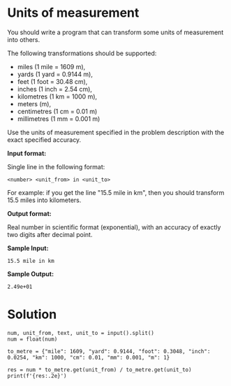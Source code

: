 # Units of measurement

You should write a program that can transform some units of measurement into others.

The following transformations should be supported:

* miles (1 mile = 1609 m),
* yards (1 yard = 0.9144 m),
* feet (1 foot = 30.48 cm),
* inches (1 inch = 2.54 cm),
* kilometres (1 km = 1000 m),
* meters (m),
* centimetres (1 cm = 0.01 m)
* millimetres (1 mm = 0.001 m)

Use the units of measurement specified in the problem description with the exact specified accuracy.

**Input format:**

Single line in the following format:

`<number> <unit_from> in <unit_to>`

For example: if you get the line "15.5 mile in km", then you should transform 15.5 miles into kilometers.

**Output format:**

Real number in scientific format (exponential), with an accuracy of exactly two digits after decimal point.

**Sample Input:**
```
15.5 mile in km
```
**Sample Output:**
```
2.49e+01
```
# Solution
```
num, unit_from, text, unit_to = input().split()
num = float(num)

to_metre = {"mile": 1609, "yard": 0.9144, "foot": 0.3048, "inch": 0.0254, "km": 1000, "cm": 0.01, "mm": 0.001, "m": 1}

res = num * to_metre.get(unit_from) / to_metre.get(unit_to)
print(f'{res:.2e}')
```

